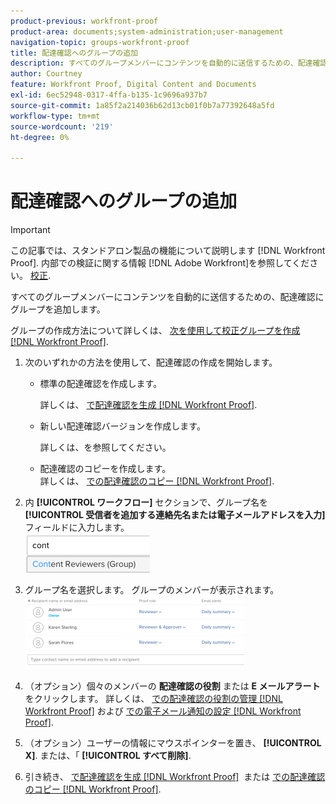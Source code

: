 ```yaml
---
product-previous: workfront-proof
product-area: documents;system-administration;user-management
navigation-topic: groups-workfront-proof
title: 配達確認へのグループの追加
description: すべてのグループメンバーにコンテンツを自動的に送信するための、配達確認にグループを追加します。
author: Courtney
feature: Workfront Proof, Digital Content and Documents
exl-id: 6ec52948-0317-4ffa-b135-1c9696a937b7
source-git-commit: 1a85f2a214036b62d13cb01f0b7a77392648a5fd
workflow-type: tm+mt
source-wordcount: '219'
ht-degree: 0%

---
```


# 配達確認へのグループの追加

>[!IMPORTANT]
>
>この記事では、スタンドアロン製品の機能について説明します [!DNL Workfront Proof]. 内部での検証に関する情報 [!DNL Adobe Workfront]を参照してください。 [校正](../../../review-and-approve-work/proofing/proofing.md).

すべてのグループメンバーにコンテンツを自動的に送信するための、配達確認にグループを追加します。

グループの作成方法について詳しくは、 [次を使用して校正グループを作成 [!DNL Workfront Proof]](../../../workfront-proof/wp-mnguserscontacts/groups/create-proofing-groups.md).

1. 次のいずれかの方法を使用して、配達確認の作成を開始します。

   * 標準の配達確認を作成します。

      詳しくは、 [で配達確認を生成 [!DNL Workfront Proof]](../../../workfront-proof/wp-work-proofsfiles/create-proofs-and-files/generate-proofs.md).

   * 新しい配達確認バージョンを作成します。

      詳しくは、を参照してください。
   * 配達確認のコピーを作成します。<br>詳しくは、 <a href="../../../workfront-proof/wp-work-proofsfiles/create-proofs-and-files/copy-proofs.md" class="MCXref xref">での配達確認のコピー [!DNL Workfront Proof]</a>.

1. 内 **[!UICONTROL ワークフロー]** セクションで、グループ名を **[!UICONTROL 受信者を追加する連絡先名または電子メールアドレスを入力]** フィールドに入力します。<br><img src="assets/typegroupname.png" alt="Screenshot_2018-04-06_15-05-20.png">
1. グループ名を選択します。
グループのメンバーが表示されます。<br><img src="assets/membersofthegroupdisplay-350x117.png" alt="Screenshot_2018-04-06_15-07-06.png" style="width: 350;height: 117;">
1. （オプション）個々のメンバーの **配達確認の役割** または **E メールアラート** をクリックします。
詳しくは、 <a href="../../../workfront-proof/wp-work-proofsfiles/share-proofs-and-files/manage-proof-roles.md" class="MCXref xref">での配達確認の役割の管理 [!DNL Workfront Proof]</a> および <a href="../../../workfront-proof/wp-emailsntfctns/email-alerts/config-email-notification-settings-wp.md" class="MCXref xref">での電子メール通知の設定 [!DNL Workfront Proof]</a>.
1. （オプション）ユーザーの情報にマウスポインターを置き、 **[!UICONTROL X]**.
または、「 **[!UICONTROL すべて削除]**.
1. 引き続き、 <a href="../../../workfront-proof/wp-work-proofsfiles/create-proofs-and-files/generate-proofs.md" class="MCXref xref">で配達確認を生成 [!DNL Workfront Proof]</a>  または <a href="../../../workfront-proof/wp-work-proofsfiles/create-proofs-and-files/copy-proofs.md" class="MCXref xref">での配達確認のコピー [!DNL Workfront Proof]</a>. 
